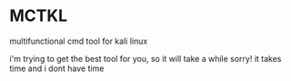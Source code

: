 # MCTKL
multifunctional cmd tool for kali linux


i'm trying to get the best tool for you, so it will take a while sorry!
it takes time and i dont have time 
